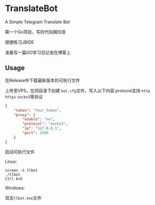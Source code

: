 # TranslateBot
A Simple Telegram Translate Bot

第一个Go项目，写的代码贼垃圾

顺便练习JBIDE

准备写一篇GO学习日记发在博客上

## Usage
在Release中下载最新版本的可执行文件

上传至VPS，在同目录下创建 `bot.cfg`文件，写入以下内容
protocol支持 `http` `https`  `socks5`等协议
```json
{
    "token": "Your_Token",
    "proxy": {
		"enable": "no",
		"protocol": "socks5",
		"ip": "127.0.0.1",
		"port": 1080
	}
}
```
启动可执行文件

Linux: 
```shell script
screen -S tlbot
./tlbot
Ctrl A+D
```
Windows: 

双击`tlbot.exe`文件